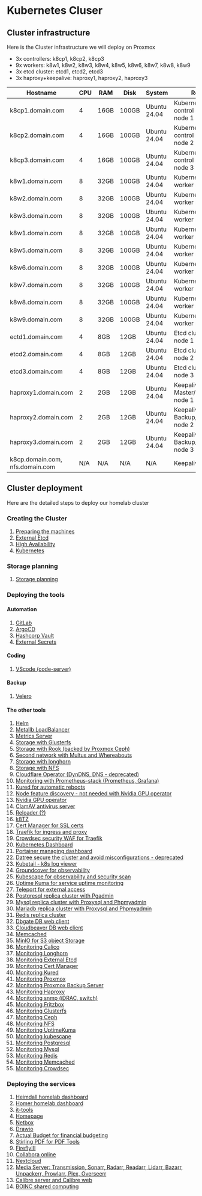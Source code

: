 # Kubernetes Cluser

## Cluster infrastructure

Here is the Cluster infrastructure we will deploy on Proxmox

- 3x controllers: k8cp1, k8cp2, k8cp3
- 9x workers: k8w1, k8w2, k8w3, k8w4, k8w5, k8w6, k8w7, k8w8, k8w9
- 3x etcd cluster: etcd1, etcd2, etcd3
- 3x haproxy+keepalive: haproxy1, haproxy2, haproxy3

| Hostname               | CPU | RAM  | Disk                     | System             | Role                              | IP         |
| ---------------------- | --- | ---- | ------------------------ | ------------------ | --------------------------------- | ---------- |
| k8cp1.domain.com       | 4   | 16GB | 100GB           | Ubuntu 24.04       | Kubernetes control manager node 1 | 10.0.50.51 |
| k8cp2.domain.com       | 4   | 16GB | 100GB           | Ubuntu 24.04       | Kubernetes control manager node 2 | 10.0.50.52 |
| k8cp3.domain.com       | 4   | 16GB | 100GB           | Ubuntu 24.04       | Kubernetes control manager node 3 | 10.0.50.53 |
| k8w1.domain.com        | 8   | 32GB | 100GB           | Ubuntu 24.04       | Kubernetes worker node 1          | 10.0.50.81 |
| k8w2.domain.com        | 8   | 32GB | 100GB           | Ubuntu 24.04       | Kubernetes worker node 2          | 10.0.50.82 |
| k8w3.domain.com        | 8   | 32GB | 100GB           | Ubuntu 24.04       | Kubernetes worker node 3          | 10.0.50.83 |
| k8w1.domain.com        | 8   | 32GB | 100GB           | Ubuntu 24.04       | Kubernetes worker node 4          | 10.0.50.84 |
| k8w5.domain.com        | 8   | 32GB | 100GB           | Ubuntu 24.04       | Kubernetes worker node 5          | 10.0.50.85 |
| k8w6.domain.com        | 8   | 32GB | 100GB           | Ubuntu 24.04       | Kubernetes worker node 6          | 10.0.50.86 |
| k8w7.domain.com        | 8   | 32GB | 100GB           | Ubuntu 24.04       | Kubernetes worker node 7          | 10.0.50.87 |
| k8w8.domain.com        | 8   | 32GB | 100GB           | Ubuntu 24.04       | Kubernetes worker node 8          | 10.0.50.88 |
| k8w9.domain.com        | 8   | 32GB | 100GB           | Ubuntu 24.04       | Kubernetes worker node 9          | 10.0.50.89 |
| ectd1.domain.com       | 4   | 8GB  | 12GB                     | Ubuntu 24.04       | Etcd cluster node 1               | 10.0.50.41 |
| etcd2.domain.com       | 4   | 8GB  | 12GB                     | Ubuntu 24.04       | Etcd cluster node 2               | 10.0.50.42 |
| etcd3.domain.com       | 4   | 8GB  | 12GB                     | Ubuntu 24.04       | Etcd cluster node 3               | 10.0.50.43 |
| haproxy1.domain.com    | 2   | 2GB  | 12GB                     | Ubuntu 24.04       | Keepalive Master/Haproxy node 1   | 10.0.50.61 |
| haproxy2.domain.com    | 2   | 2GB  | 12GB                     | Ubuntu 24.04       | Keepalive Backup/Haproxy node 2   | 10.0.50.62 |
| haproxy3.domain.com    | 2   | 2GB  | 12GB                     | Ubuntu 24.04       | Keepalive Backup/Haproxy node 3   | 10.0.50.63 |
| k8cp.domain.com, nfs.domain.com | N/A | N/A  | N/A                      | N/A                | Keepalive VIP IP                  | 10.0.50.64 |

## Cluster deployment

Here are the detailed steps to deploy our homelab cluster

### Creating the Cluster

1. [Preparing the machines](https://github.com/urbaman/HomeLab/tree/main/Kubernetes/Cluster/01-Prepare-Machines)
2. [External Etcd](https://github.com/urbaman/HomeLab/tree/main/Kubernetes/Cluster/02-External-Etcd)
3. [High Availability](https://github.com/urbaman/HomeLab/tree/main/Kubernetes/Cluster/03-High-Availability)
4. [Kubernetes](https://github.com/urbaman/HomeLab/tree/main/Kubernetes/Cluster/04-Kubernetes)

### Storage planning

1. [Storage planning](https://github.com/urbaman/HomeLab/tree/main/Kubernetes/Storage)

### Deploying the tools

#### Automation

1. [GitLab](https://github.com/urbaman/HomeLab/tree/main/Kubernetes/Autometion/Gitlab)
2. [ArgoCD](https://github.com/urbaman/HomeLab/tree/main/Kubernetes/Autometion/ArgoCD)
3. [Hashcorp Vault](https://github.com/urbaman/HomeLab/tree/main/Kubernetes/Autometion/HashicorpVault)
4. [External Secrets](https://github.com/urbaman/HomeLab/tree/main/Kubernetes/Autometion/ExternalSecrets)

#### Coding

1. [VScode (code-server)](https://github.com/urbaman/HomeLab/tree/main/Kubernetes/Coding/CodeServer)

#### Backup

1. [Velero](https://github.com/urbaman/HomeLab/tree/main/Kubernetes/K8sBackup/Velero)

#### The other tools

1. [Helm](https://github.com/urbaman/HomeLab/tree/main/Kubernetes/Helm)
2. [Metallb LoadBalancer](https://github.com/urbaman/HomeLab/tree/main/Kubernetes/Metallb)
3. [Metrics Server](https://github.com/urbaman/HomeLab/tree/main/Kubernetes/Metrics-Server)
4. [Storage with Glusterfs](https://github.com/urbaman/HomeLab/tree/main/Kubernetes/Storage/Glusterfs)
5. [Storage with Rook (backed by Proxmox Ceph)](https://github.com/urbaman/HomeLab/tree/main/Kubernetes/Storage/Rook)
6. [Second network with Multus and Whereabouts](https://github.com/urbaman/HomeLab/tree/main/Kubernetes/Multus)
7. [Storage with longhorn](https://github.com/urbaman/HomeLab/tree/main/Kubernetes/Storage/Longhorn)
8. [Storage with NFS](https://github.com/urbaman/HomeLab/tree/main/Kubernetes/Storage/NFS)
9. [Cloudflare Operator (DynDNS, DNS - deprecated)](https://github.com/urbaman/HomeLab/tree/main/Kubernetes/Cloudflare-Operator)
10. [Monitoring with Prometheus-stack (Prometheus, Grafana)](https://github.com/urbaman/HomeLab/tree/main/Kubernetes/Prometheus-Stack)
11. [Kured for automatic reboots](https://github.com/urbaman/HomeLab/tree/main/Kubernetes/Kured)
12. [Node feature discovery - not needed with Nvidia GPU operator](https://github.com/urbaman/HomeLab/tree/main/Kubernetes/Node-Feature-Discovery)
13. [Nvidia GPU operator](https://github.com/urbaman/HomeLab/tree/main/Kubernetes/Nvidia-GPU)
14. [ClamAV antivirus server](https://github.com/urbaman/HomeLab/tree/main/Kubernetes/ClamAV)
15. [Reloader (?)](https://github.com/urbaman/HomeLab/tree/main/Kubernetes/Reloader)
16. [k8TZ](https://github.com/urbaman/HomeLab/tree/main/Kubernetes/k8tz)
17. [Cert Manager for SSL certs](https://github.com/urbaman/HomeLab/tree/main/Kubernetes/Cert-manager)
18. [Traefik for ingress and proxy](https://github.com/urbaman/HomeLab/tree/main/Kubernetes/Traefik)
19. [Crowdsec security WAF for Traefik](https://github.com/urbaman/HomeLab/tree/main/Kubernetes/Crowdsec)
20. [Kubernetes Dashboard](https://github.com/urbaman/HomeLab/tree/main/Kubernetes/Dashboard)
21. [Portainer managing dashboard](https://github.com/urbaman/HomeLab/tree/main/Kubernetes/Portainer)
22. [Datree secure the cluster and avoid misconfigurations - deprecated](https://github.com/urbaman/HomeLab/tree/main/Kubernetes/Datree)
23. [Kubetail - k8s log viewer](https://github.com/urbaman/HomeLab/tree/main/Kubernetes/Kubetail)
24. [Groundcover for observability](https://github.com/urbaman/HomeLab/tree/main/Kubernetes/Groundcover)
25. [Kubescape for observability and security scan](https://github.com/urbaman/HomeLab/tree/main/Kubernetes/Kubescape)
26. [Uptime Kuma for service uptime monitoring](https://github.com/urbaman/HomeLab/tree/main/Kubernetes/Uptimekuma)
27. [Teleport for external access](https://github.com/urbaman/HomeLab/tree/main/Kubernetes/Teleport)
28. [Postgresql replica cluster with Pgadmin](https://github.com/urbaman/HomeLab/tree/main/Kubernetes/Database/Postgresql)
29. [Mysql replica cluster with Proxysql and Phpmyadmin](https://github.com/urbaman/HomeLab/tree/main/Kubernetes/Database/Mysql)
30. [Mariadb replica cluster with Proxysql and Phpmyadmin](https://github.com/urbaman/HomeLab/tree/main/Kubernetes/Database/Mariadb)
31. [Redis replica cluster](https://github.com/urbaman/HomeLab/tree/main/Kubernetes/Database/Redis)
32. [Dbgate DB web client](https://github.com/urbaman/HomeLab/tree/main/Kubernetes/Database/Dbgate)
33. [Cloudbeaver DB web client](https://github.com/urbaman/HomeLab/tree/main/Kubernetes/Database/Cloudbeaver)
34. [Memcached](https://github.com/urbaman/HomeLab/tree/main/Kubernetes/Database/Memcached)
35. [MinIO for S3 object Storage](https://github.com/urbaman/HomeLab/tree/main/Kubernetes/Storage/MinIO)
36. [Monitoring Calico](https://github.com/urbaman/HomeLab/tree/main/Kubernetes/Prometheus-Stack/Calico)
37. [Monitoring Longhorn](https://github.com/urbaman/HomeLab/tree/main/Kubernetes/Prometheus-Stack/Storage/Longhorn)
38. [Monitoring External Etcd](https://github.com/urbaman/HomeLab/tree/main/Kubernetes/Prometheus-Stack/ExternalEtcd)
39. [Monitoring Cert Manager](https://github.com/urbaman/HomeLab/tree/main/Kubernetes/Prometheus-Stack/Cert-manager)
40. [Monitoring Kured](https://github.com/urbaman/HomeLab/tree/main/Kubernetes/Prometheus-Stack/Kured)
41. [Monitoring Proxmox](https://github.com/urbaman/HomeLab/tree/main/Kubernetes/Prometheus-Stack/Proxmox-Monitoring)
42. [Monitoring Proxmox Backup Server](https://github.com/urbaman/HomeLab/tree/main/Kubernetes/Prometheus-Stack/Proxmox-Backup-Monitoring)
43. [Monitoring Haproxy](https://github.com/urbaman/HomeLab/tree/main/Kubernetes/Prometheus-Stack/Haproxy-Monitoring)
44. [Monitoring snmp (iDRAC, switch)](https://github.com/urbaman/HomeLab/tree/main/Kubernetes/Prometheus-Stack/Prometheus-snmp)
45. [Monitoring Fritzbox](https://github.com/urbaman/HomeLab/tree/main/Kubernetes/Prometheus-Stack/Fritzbox-exporter)
46. [Monitoring Glusterfs](https://github.com/urbaman/HomeLab/tree/main/Kubernetes/Prometheus-Stack/Storage/Glusterfs)
47. [Monitoring Ceph](https://github.com/urbaman/HomeLab/tree/main/Kubernetes/Prometheus-Stack/Storage/Ceph)
48. [Monitoring NFS](https://github.com/urbaman/HomeLab/tree/main/Kubernetes/Prometheus-Stack/Storage/NFS-server)
49. [Monitoring UptimeKuma](https://github.com/urbaman/HomeLab/tree/main/Kubernetes/Prometheus-Stack/Uptime-kuma)
50. [Monitoring kubescape](https://github.com/urbaman/HomeLab/tree/main/Kubernetes/Prometheus-Stack/Kubescape)
51. [Monitoring Postgresql](https://github.com/urbaman/HomeLab/tree/main/Kubernetes/Prometheus-Stack/Database/Postgresql)
52. [Monitoring Mysql](https://github.com/urbaman/HomeLab/tree/main/Kubernetes/Prometheus-Stack/Database/Mysql)
53. [Monitoring Redis](https://github.com/urbaman/HomeLab/tree/main/Kubernetes/Prometheus-Stack/Database/Redis)
54. [Monitoring Memcached](https://github.com/urbaman/HomeLab/tree/main/Kubernetes/Prometheus-Stack/Database/Memcached)
55. [Monitoring Crowdsec](https://github.com/urbaman/HomeLab/tree/main/Kubernetes/Prometheus-Stack/Crowdsec)

### Deploying the services

1. [Heimdall homelab dashboard](https://github.com/urbaman/HomeLab/tree/main/Kubernetes/Heimdall-dashboard)
2. [Homer homelab dashboard](https://github.com/urbaman/HomeLab/tree/main/Kubernetes/Homer)
3. [it-tools](https://github.com/urbaman/HomeLab/tree/main/Kubernetes/It-tools)
4. [Homepage](https://github.com/urbaman/HomeLab/tree/main/Kubernetes/Homepage)
5. [Netbox](https://github.com/urbaman/HomeLab/tree/main/Kubernetes/Netbox)
6. [Drawio](https://github.com/urbaman/HomeLab/tree/main/Kubernetes/Drawio)
7. [Actual Budget for financial budgeting](https://github.com/urbaman/HomeLab/tree/main/Kubernetes/ActualBudget)
8. [Stirling PDF for PDF Tools](https://github.com/urbaman/HomeLab/tree/main/Kubernetes/Stirling-PDF)
9. [FireflyIII](https://github.com/urbaman/HomeLab/tree/main/Kubernetes/FireflyIII)
10. [Collabora online](https://github.com/urbaman/HomeLab/tree/main/Kubernetes/Collabora)
11. [Nextcloud](https://github.com/urbaman/HomeLab/tree/main/Kubernetes/Nextcloud)
12. [Media Server: Transmission, Sonarr, Radarr, Readarr, Lidarr, Bazarr, Unpackerr, Prowlarr, Plex, Overseerr](https://github.com/urbaman/HomeLab/tree/main/Kubernetes/Media-Server)
13. [Calibre server and Calibre web](https://github.com/urbaman/HomeLab/tree/main/Kubernetes/Media-Server)
14. [BOINC shared computing](https://github.com/urbaman/HomeLab/tree/main/Kubernetes/Computing/Boinc)
